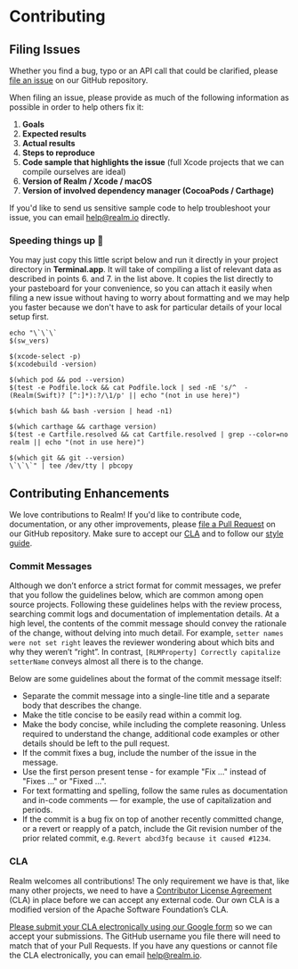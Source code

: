 # Contributing

## Filing Issues

Whether you find a bug, typo or an API call that could be clarified, please [file an issue](https://github.com/realm/realm-cocoa/issues) on our GitHub repository.

When filing an issue, please provide as much of the following information as possible in order to help others fix it:

1. **Goals**
2. **Expected results**
3. **Actual results**
4. **Steps to reproduce**
5. **Code sample that highlights the issue** (full Xcode projects that we can compile ourselves are ideal)
6. **Version of Realm / Xcode / macOS**
7. **Version of involved dependency manager (CocoaPods / Carthage)**

If you'd like to send us sensitive sample code to help troubleshoot your issue, you can email <help@realm.io> directly.

### Speeding things up :runner:

You may just copy this little script below and run it directly in your project directory in **Terminal.app**. It will take of compiling a list of relevant data as described in points 6. and 7. in the list above. It copies the list directly to your pasteboard for your convenience, so you can attach it easily when filing a new issue without having to worry about formatting and we may help you faster because we don't have to ask for particular details of your local setup first.

```shell
echo "\`\`\`
$(sw_vers)

$(xcode-select -p)
$(xcodebuild -version)

$(which pod && pod --version)
$(test -e Podfile.lock && cat Podfile.lock | sed -nE 's/^  - (Realm(Swift)? [^:]*):?/\1/p' || echo "(not in use here)")

$(which bash && bash -version | head -n1)

$(which carthage && carthage version)
$(test -e Cartfile.resolved && cat Cartfile.resolved | grep --color=no realm || echo "(not in use here)")

$(which git && git --version)
\`\`\`" | tee /dev/tty | pbcopy
```

## Contributing Enhancements

We love contributions to Realm! If you'd like to contribute code, documentation, or any other improvements, please [file a Pull Request](https://github.com/realm/realm-cocoa/pulls) on our GitHub repository. Make sure to accept our [CLA](#cla) and to follow our [style guide](https://github.com/realm/realm-cocoa/wiki/Objective-C-Style-Guide).

### Commit Messages

Although we don’t enforce a strict format for commit messages, we prefer that you follow the guidelines below, which are common among open source projects. Following these guidelines helps with the review process, searching commit logs and documentation of implementation details. At a high level, the contents of the commit message should convey the rationale of the change, without delving into much detail. For example, `setter names were not set right` leaves the reviewer wondering about which bits and why they weren’t “right”. In contrast, `[RLMProperty] Correctly capitalize setterName` conveys almost all there is to the change.

Below are some guidelines about the format of the commit message itself:

* Separate the commit message into a single-line title and a separate body that describes the change.
* Make the title concise to be easily read within a commit log.
* Make the body concise, while including the complete reasoning. Unless required to understand the change, additional code examples or other details should be left to the pull request.
* If the commit fixes a bug, include the number of the issue in the message.
* Use the first person present tense - for example "Fix …" instead of "Fixes …" or "Fixed …".
* For text formatting and spelling, follow the same rules as documentation and in-code comments — for example, the use of capitalization and periods.
* If the commit is a bug fix on top of another recently committed change, or a revert or reapply of a patch, include the Git revision number of the prior related commit, e.g. `Revert abcd3fg because it caused #1234`.

### CLA

Realm welcomes all contributions! The only requirement we have is that, like many other projects, we need to have a [Contributor License Agreement](https://en.wikipedia.org/wiki/Contributor_License_Agreement) (CLA) in place before we can accept any external code. Our own CLA is a modified version of the Apache Software Foundation’s CLA.

[Please submit your CLA electronically using our Google form](https://docs.google.com/forms/d/1bVp-Wp5nmNFz9Nx-ngTmYBVWVdwTyKj4T0WtfVm0Ozs/viewform?fbzx=4154977190905366979) so we can accept your submissions. The GitHub username you file there will need to match that of your Pull Requests. If you have any questions or cannot file the CLA electronically, you can email <help@realm.io>.
